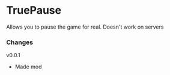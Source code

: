 # TruePause
Allows you to pause the game for real. Doesn't work on servers 

### Changes
v0.0.1
- Made mod
